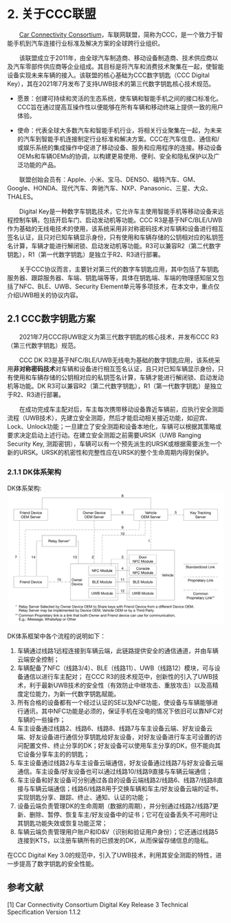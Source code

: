 # 2. 关于CCC联盟

&emsp;&emsp;[Car Connectivity Consortium](https://carconnectivity.org/)，车联网联盟，简称为CCC，是一个致力于智能手机到汽车连接行业标准及解决方案的全球跨行业组织。

&emsp;&emsp;该联盟成立于2011年，由全球汽车制造商、移动设备制造商、技术供应商以及汽车零部件供应商等企业组成。其目标是将汽车和消费技术聚集在一起，使智能设备实现未来车辆的接入。该联盟的核心基础为CCC数字钥匙（CCC Digital Key），其在2021年7月发布了支持UWB技术的第三代数字钥匙核心技术规范。

 - 愿景：创建可持续和灵活的生态系统，使车辆和智能手机之间的接口标准化。CCC旨在通过提高互操作性以便能够在所有车辆和移动终端上提供一致的用户体验。

 - 使命：代表全球大多数汽车和智能手机行业，将相关行业聚集在一起，为未来的汽车到智能手机连接制定行业标准和解决方案。CCC在汽车信息、通信和/或娱乐系统的集成操作中促进了移动设备、服务和应用程序的连接。移动设备OEMs和车辆OEMs的协调，以构建更易使用、便利、安全和隐私保护以及广泛功能的产品。

&emsp;&emsp;联盟创始会员有：Apple、小米、宝马、DENSO、福特汽车、GM、Google、HONDA、现代汽车、奔驰汽车、NXP、Panasonic、三星、大众、THALES。

&emsp;&emsp;Digital Key是一种数字车钥匙技术，它允许车主使用智能手机等移动设备来远程控制车辆，包括开启车门、启动发动机等功能。CCC R3是基于NFC/BLE/UWB作为基础的无线电技术的使用，该系统采用非对称密码技术对车辆和设备进行相互签名认证，且只对已知车辆显示身份，只有使用和车辆存储的公钥相对应的私钥签名计算，车辆才能进行解闭锁、启动发动机等功能。R3可以兼容R2（第二代数字钥匙），R1（第一代数字钥匙）是独立于R2、R3进行部署。

&emsp;&emsp;关于CCC协议而言，主要针对第三代的数字车钥匙应用，其中包括了车钥匙服务器、跟踪服务器、车端、钥匙端等等，具体在钥匙端、车端的物理感知层又包括了NFC、BLE、UWB、Security Element单元等多项技术，在本文中，重点仅介绍UWB相关的协议内容。


## 2.1 CCC数字钥匙方案

&emsp;&emsp;2021年7月CCC将UWB定义为第三代数字钥匙的核心技术，并发布CCC R3（第三代数字钥匙）规范。

&emsp;&emsp;CCC DK R3是基于NFC/BLE/UWB无线电为基础的数字钥匙应用，该系统采用**非对称密码技术**对车辆和设备进行相互签名认证，且只对已知车辆显示身份，只有使用和车辆存储的公钥相对应的私钥签名计算，车辆才能进行解闭锁、启动发动机等功能。DK R3可以兼容R2（第二代数字钥匙），R1（第一代数字钥匙）是独立于R2、R3进行部署。

&emsp;&emsp;在成功完成车主配对后，车主每次携带移动设备靠近车辆前，应执行安全测距流程（UWB技术），先建立安全测距，然后才能启动相关接近功能，如迎宾、Lock、Unlock功能；一旦建立了安全测距和设备本地化，车辆可以根据其策略或要求决定启动上述行动。在建立安全测距之前需要URSK（UWB Ranging Security Key, 测距密钥），车辆可以有一个预先派生的URSK或根据需要派生一个新的URSK。URSK的机密性和完整性应在URSK的整个生命周期内得到保护。


### 2.1.1 DK体系架构
DK体系架构:
![DK架构](fig/fig_ccc_arch.png)

DK体系框架中各个流程的说明如下：
1. 车辆通过线路1远程连接到车辆云端，此链路提供安全的通信通道，并由车辆云端安全控制； 
2. 车辆配备了NFC（线路3/4）、BLE（线路11）、UWB（线路12）模块，可与设备通信以进行车主配对； 在CCC R3的技术规范中，创新性的引入了UWB技术，利于最新UWB技术的安全性（有效防止中继攻击、重放攻击）以及高精度定位能力，为新一代数字钥匙赋能。
3. 所有合格的设备都有一个经过认证的SE以及NFC功能，使设备与车辆能够进行通讯，其中NFC功能是必须的，保证手机在没电的情况下依旧可以靠NFC对车辆的一些操作； 
4. 车主设备通过线路2、线路6、线路8、线路7与车主设备云端、好友设备云端、好友设备进行通信分享钥匙给好友设备，对好友设备进行车主可设置的访问配置文件、终止分享的DK；好友设备可以使用车主分享的DK，但不能向其它设备分享车主的的钥匙； 
5. 车主设备通过线路2与车主设备云端通信，好友设备通过线路7与好友设备云端通信。车主设备/好友设备也可以通过线路10/线路9直接与车辆云端通信； 
6. 车主设备和好友设备可分别通过各自的设备云端线路2/线路6、线路7/线路8直接与车辆云端通信；线路6/线路8用于交换车辆和车主/好友设备云端的证书，实现钥匙分享、跟踪、终止、通知、认证的功能； 
7. 设备云端负责管理DK的生命周期（数据的周期），并分别通过线路2/线路7更新、删除、暂停、恢复车主/好友设备中的证书；它可在设备丢失不可用时让其钥匙功能失效或恢复功能正常； 
8. 车辆云端负责管理用户账户和ID&V（识别和验证用户身份）；它还通过线路5连接到KTS，以注册车辆所有的已颁发的DK，从而保留存储信息的隐私。

在CCC Digital Key 3.0的规范中，引入了UWB技术，利用其安全测距的特性，进一步提高了数字钥匙的安全性能。

## 参考文献

[1] Car Connectivity Consortium Digital Key Release 3 Technical Specification Version 1.1.2
